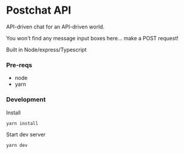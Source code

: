 # Postchat API

API-driven chat for an API-driven world.

You won't find any message input boxes here... make a POST request!

Built in Node/express/Typescript

### Pre-reqs

- node
- yarn

### Development

Install

`yarn install`

Start dev server

`yarn dev`
